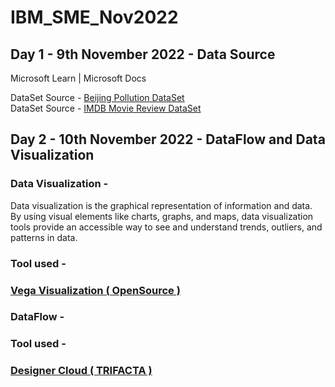 # IBM_SME_Nov2022

<h2> Day 1 - 9th November 2022 - Data Source </h2>Microsoft Learn | Microsoft Docs

DataSet Source - <a href="https://www.kaggle.com/datasets/sid321axn/beijing-multisite-airquality-data-set">Beijing Pollution DataSet</a><br>
DataSet Source - <a href="https://www.kaggle.com/datasets/lakshmi25npathi/imdb-dataset-of-50k-movie-reviews ">IMDB Movie Review DataSet</a>
<br>


<h2> Day 2 - 10th November 2022 - DataFlow and Data Visualization </h2>

<h3> Data Visualization -  </h3>

Data visualization is the graphical representation of information and data. By using visual elements like charts, graphs, and maps, data visualization tools provide an accessible way to see and understand trends, outliers, and patterns in data. 

<h3> Tool used - <h3>  <a href="https://vega.github.io/vega/">Vega Visualization ( OpenSource ) </a>

<h3> DataFlow - <h3>

<h3> Tool used - <h3>  <a href="https://cloud.trifacta.com/"> Designer Cloud ( TRIFACTA ) </a>


